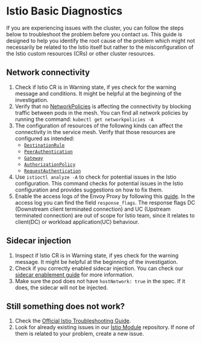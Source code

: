 # Istio Basic Diagnostics

If you are experiencing issues with the cluster, you can follow the steps below to troubleshoot the problem before you contact us. This guide is designed to help you identify the root cause of the problem which might not necessarily be related to the Istio itself but rather to the misconfiguration of the Istio custom resources (CRs) or other cluster resources.

## Network connectivity

1. Check if Istio CR is in Warning state, if yes check for the warning message and conditions. It might be helpful at the beginning of the investigation.
2. Verify that no [NetworkPolicies](https://kubernetes.io/docs/concepts/services-networking/network-policies/) is affecting the connectivity by blocking traffic between pods in the mesh. You can find all network policies by running the command: `kubectl get networkpolicies -A`
3. The configuration of resources of the following kinds can affect the connectivity in the service mesh. Verify that those resources are configured as intended:
    - [`DestinationRule`](https://istio.io/latest/docs/reference/config/networking/destination-rule/)
    - [`PeerAuthentication`](https://istio.io/latest/docs/reference/config/security/peer_authentication/)
    - [`Gateway`](https://istio.io/latest/docs/reference/config/networking/gateway/)
    - [`AuthorizationPolicy`](https://istio.io/latest/docs/reference/config/security/authorization-policy/)
    - [`RequestAuthentication`](https://istio.io/latest/docs/reference/config/security/request_authentication/)
4. Use `istioctl analyze -A` to check for potential issues in the Istio configuration. This command checks for potential issues in the Istio configuration and provides suggestions on how to fix them.
5. Enable the access logs of the Envoy Proxy by following this [guide](https://istio.io/latest/docs/tasks/observability/logs/access-log/). In the access log you can find the field `response_flags`. The response flags DC (Downstream client terminated connection) and UC (Upstream terminated connection) are out of scope for Istio team, since it relates to client(DC) or workload application(UC) behaviour.

## Sidecar injection

1. Inspect if Istio CR is in Warning state, if yes check for the warning message. It might be helpful at the beginning of the investigation.
2. Check if you correctly enabled sidecar injection. You can check our [sidecar enablement guide](https://kyma-project.io/#/istio/user/operation-guides/02-10-check-if-sidecar-injection-is-enabled?id=check-if-you-have-istio-sidecar-proxy-injection-enabled) for more information.
3. Make sure the pod does not have `hostNetwork: true` in the spec. If it does, the sidecar will not be injected.

## Still something does not work?
1. Check the [Official Istio Troubleshooting Guide](https://github.com/istio/istio/wiki/Troubleshooting-Istio).
2. Look for already existing issues in our [Istio Module](https://github.com/kyma-project/istio/issues) repository. If none of them is related to your problem, create a new issue.